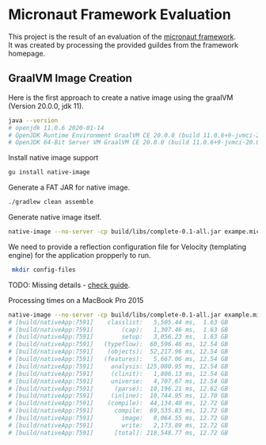 # Micronaut Framework Evaluation  

This project is the result of an evaluation of the [micronaut framework](https://micronaut.io).  
It was created by processing the provided guildes from the framework homepage.  

## GraalVM Image Creation  

Here is the first approach to create a native image using the graalVM (Version 20.0.0, jdk 11).  

```bash
java --version
# openjdk 11.0.6 2020-01-14
# OpenJDK Runtime Environment GraalVM CE 20.0.0 (build 11.0.6+9-jvmci-20.0-b02)
# OpenJDK 64-Bit Server VM GraalVM CE 20.0.0 (build 11.0.6+9-jvmci-20.0-b02, mixed mode, sharing)
```  

Install native image support  
```bash
gu install native-image
```

Generate a FAT JAR for native image.
```bash
./gradlew clean assemble
```

Generate native image itself.  
```bash
native-image --no-server -cp build/libs/complete-0.1-all.jar exampe.micronaut.Application build/nativeApp
```

We need to provide a reflection configuration file for Velocity (templating engine) for the application propperly to run.

```bash
 mkdir config-files
```

TODO: Missing details - [check guide](https://guides.micronaut.io/micronaut-error-handling/guide/index.html).  
  
Processing times on a MacBook Pro 2015  

```bash
native-image --no-server -cp build/libs/complete-0.1-all.jar example.micronaut.Application build/nativeApp
# [build/nativeApp:7591]    classlist:   5,505.44 ms,  1.63 GB
# [build/nativeApp:7591]        (cap):   1,307.46 ms,  1.63 GB
# [build/nativeApp:7591]        setup:   3,056.23 ms,  1.63 GB
# [build/nativeApp:7591]   (typeflow):  60,596.46 ms, 12.54 GB
# [build/nativeApp:7591]    (objects):  52,217.96 ms, 12.54 GB
# [build/nativeApp:7591]   (features):   5,667.06 ms, 12.54 GB
# [build/nativeApp:7591]     analysis: 125,080.95 ms, 12.54 GB
# [build/nativeApp:7591]     (clinit):   1,806.13 ms, 12.54 GB
# [build/nativeApp:7591]     universe:   4,707.67 ms, 12.54 GB
# [build/nativeApp:7591]      (parse):  10,196.21 ms, 12.62 GB
# [build/nativeApp:7591]     (inline):  10,744.95 ms, 12.70 GB
# [build/nativeApp:7591]    (compile):  44,134.40 ms, 12.72 GB
# [build/nativeApp:7591]      compile:  69,535.83 ms, 12.72 GB
# [build/nativeApp:7591]        image:   8,064.55 ms, 12.72 GB
# [build/nativeApp:7591]        write:   2,173.89 ms, 12.72 GB
# [build/nativeApp:7591]      [total]: 218,548.77 ms, 12.72 GB
```

